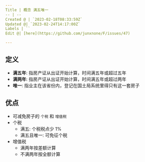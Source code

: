```yaml
---
Title | 概念 满五唯一
-- | --
Created @ | `2023-02-18T08:33:59Z`
Updated @| `2023-02-24T14:17:00Z`
Labels | ``
Edit @| [here](https://github.com/junxnone/F/issues/47)

---
```


## 定义

- **满五年**: 指房产证从出证开始计算，时间满五年或超过五年
- **满两年**: 指房产证从出证开始计算，时间满五年或超过两年
- **唯一**: 指业主在该省份内，登记在国土局系统里得只有这一套房子

## 优点
- 可减免房子的 `个税` 和 `增值税`
- 个税
  - 满五: 个税税点少 $1 \%$
  - 满五且唯一: 可免征个税
- 增值税
  - 满两年按差额计算
  - 不满两年按全额计算
